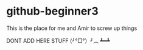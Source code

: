 # github-beginner3
This is the place for me and Amir to screw up things

DONT ADD HERE STUFF
⁦(╯°□°）╯︵ ┻━┻⁩